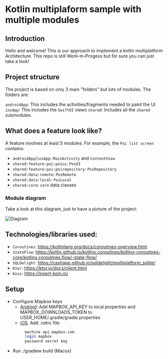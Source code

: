 # Kotlin multiplaform sample with multiple modules

## Introduction

Hello and welcome! This is our approach to implement a kotlin multiplatform Architecture.
This repo is still Work-In-Progess but for sure you can just take a look!

## Project structure

The project is based on only 3 main "folders" but lots of modules. The folders are:

`androidApp`: This includes the activities/fragments needed to paint the UI
`iosApp`: This includes the `SwiftUI` views
`shared`: Includes all the `shared` submodules.

## What does a feature look like?

A feature involves at least 5 modules. For example, the `Poi list screen` contains:

- `androidApp`/`iosApp`: `MainActivity` and `ContentView`
- `shared:feature:poi:poiui`: `PoiUI`
- `shared:feature:poi:poirepository`: `PoiRepository`
- `shared:data:remote`: `PoiRemote`
- `shared:data:local`: `PoiLocal`
- `shared:core`: `core` data classes

### Module diagram

Take a look at this diagram, just to have a picture of the project:

![Diagram](https://github.com/worldline-spain/kmm_multimodule/blob/master/art/diagram.jpeg?raw=true "Diagram")

## Technologies/libraries used:

- `Coroutines`: https://kotlinlang.org/docs/coroutines-overview.html
- `StateFlow`: https://kotlin.github.io/kotlinx.coroutines/kotlinx-coroutines-core/kotlinx.coroutines.flow/-state-flow/
- `SQLDelight`: https://cashapp.github.io/sqldelight/multiplatform_sqlite/
- `Ktor`: https://ktor.io/docs/client.html
- `Koin`: https://insert-koin.io/

## Setup

- Configure Mapbox keys
  - [Android](https://docs.mapbox.com/android/maps/guides/install/): 
    Add MAPBOX_API_KEY to local.properties and MAPBOX_DOWNLOADS_TOKEN to USER_HOME/.gradle/gradle.properties
  - [iOS](https://docs.mapbox.com/ios/maps/guides/install/). Add .netrc file:
    ```bash
      machine api.mapbox.com
      login mapbox
      password secret key
    ```
- Run ./gradlew build (Macos)
